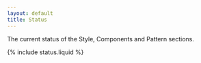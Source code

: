 ```yaml
---
layout: default
title: Status
---
```


The current status of the Style, Components and Pattern sections.

{% include status.liquid %}

